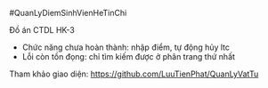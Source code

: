 #QuanLyDiemSinhVienHeTinChi

Đồ án CTDL HK-3

- Chức năng chưa hoàn thành: nhập điểm, tự động hủy ltc
- Lỗi còn tồn đọng: chỉ tìm kiếm được ở phân trang thứ nhất

Tham khảo giao diện: https://github.com/LuuTienPhat/QuanLyVatTu 